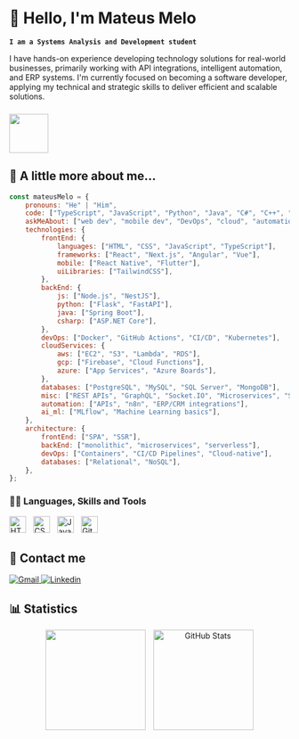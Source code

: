 # 👋 Hello, I'm Mateus Melo

**`I am a Systems Analysis and Development student`**

I have hands-on experience developing technology solutions for real-world businesses, primarily working with API integrations, intelligent automation, and ERP systems. I'm currently focused on becoming a software developer, applying my technical and strategic skills to deliver efficient and scalable solutions.

### <img src="https://media.giphy.com/media/12oufCB0MyZ1Go/giphy.gif" width="70" height="70"> 
## 📑 A little more about me...  

```javascript
const mateusMelo = {
    pronouns: "He" | "Him",
    code: ["TypeScript", "JavaScript", "Python", "Java", "C#", "C++", "Kotlin"],
    askMeAbout: ["web dev", "mobile dev", "DevOps", "cloud", "automations", "tech trends", "system analysis"],
    technologies: {
        frontEnd: {
            languages: ["HTML", "CSS", "JavaScript", "TypeScript"],
            frameworks: ["React", "Next.js", "Angular", "Vue"],
            mobile: ["React Native", "Flutter"],
            uiLibraries: ["TailwindCSS"],
        },
        backEnd: {
            js: ["Node.js", "NestJS"],
            python: ["Flask", "FastAPI"],
            java: ["Spring Boot"],
            csharp: ["ASP.NET Core"],
        },
        devOps: ["Docker", "GitHub Actions", "CI/CD", "Kubernetes"],
        cloudServices: {
            aws: ["EC2", "S3", "Lambda", "RDS"],
            gcp: ["Firebase", "Cloud Functions"],
            azure: ["App Services", "Azure Boards"],
        },
        databases: ["PostgreSQL", "MySQL", "SQL Server", "MongoDB"],
        misc: ["REST APIs", "GraphQL", "Socket.IO", "Microservices", "Service Mesh"],
        automation: ["APIs", "n8n", "ERP/CRM integrations"],
        ai_ml: ["MLflow", "Machine Learning basics"],
    },
    architecture: {
        frontEnd: ["SPA", "SSR"],
        backEnd: ["monolithic", "microservices", "serverless"],
        devOps: ["Containers", "CI/CD Pipelines", "Cloud-native"],
        databases: ["Relational", "NoSQL"],
    },
};
```

### 👨‍💻 Languages, Skills and Tools

<img 
    align="left" 
    alt="HTML"
    title="HTML" 
    width="30px" 
    style="padding-right: 10px;" 
    src="https://cdn.jsdelivr.net/gh/devicons/devicon@latest/icons/html5/html5-original.svg" 
/>
<img 
    align="left" 
    alt="CSS" 
    title="CSS"
    width="30px" 
    style="padding-right: 10px;" 
    src="https://cdn.jsdelivr.net/gh/devicons/devicon@latest/icons/css3/css3-original.svg" 
/>
<img 
    align="left" 
    alt="JavaScript" 
    title="JavaScript"
    width="30px" 
    style="padding-right: 10px;" 
    src="https://cdn.jsdelivr.net/gh/devicons/devicon@latest/icons/javascript/javascript-original.svg" 
/>
<img 
    align="left" 
    alt="Git" 
    title="Git"
    width="30px" 
    style="padding-right: 10px;" 
    src="https://cdn.jsdelivr.net/gh/devicons/devicon@latest/icons/git/git-original.svg" 
/>
<br/>
<br/>

## 📲 Contact me

  <a href = "mailto:mateusmelo.info@gmail.com">
    <img 
    alt="Gmail"
    title="Contate-me por e-mail: mateusmelo.info@gmail.com"
    src="https://img.shields.io/badge/-Gmail-%23333?style=for-the-badge&logo=gmail&logoColor=white" target="_blank"
      />
  </a>
    <a href="https://www.linkedin.com/in/mateus-melo-746818364" target="_blank">
    <img 
      alt="Linkedin"
      title="Veja meu perfil no Linkedin"
      src="https://img.shields.io/badge/-LinkedIn-%230077B5?style=for-the-badge&logo=linkedin&logoColor=white" target="_blank"
      />
  </a> 

## 📊 Statistics
  
<div align="center">
<img 
    height="180" 
    style="padding-right: 10px;" 
    src="https://github-readme-stats.vercel.app/api?username=Mateusmelo-c&show_icons=true&theme=tokyonight&include_all_commits=true&locale=pt-br" 
  />
<img 
      alt="GitHub Stats" 
      height="180" 
      src="https://github-readme-stats.vercel.app/api/top-langs/?username=Mateusmelo-C&theme=tokyonight&layout=compact&custom_title=Tecnologias&langs_count=9" 
  />
</div>
